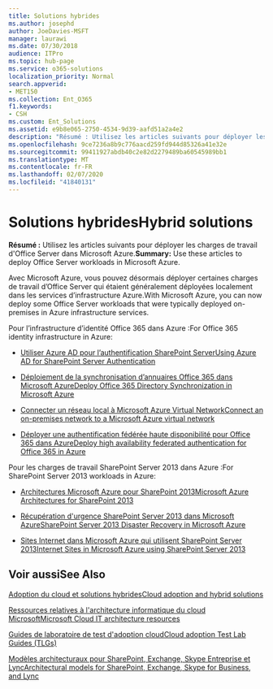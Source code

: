 ```yaml
---
title: Solutions hybrides
ms.author: josephd
author: JoeDavies-MSFT
manager: laurawi
ms.date: 07/30/2018
audience: ITPro
ms.topic: hub-page
ms.service: o365-solutions
localization_priority: Normal
search.appverid:
- MET150
ms.collection: Ent_O365
f1.keywords:
- CSH
ms.custom: Ent_Solutions
ms.assetid: e9b8e065-2750-4534-9d39-aafd51a2a4e2
description: "Résumé : Utilisez les articles suivants pour déployer les charges de travail d'Office Server dans Microsoft Azure."
ms.openlocfilehash: 9ce7236a8b9c776aacd259fd944d85326a41e32e
ms.sourcegitcommit: 99411927abdb40c2e82d2279489ba60545989bb1
ms.translationtype: MT
ms.contentlocale: fr-FR
ms.lasthandoff: 02/07/2020
ms.locfileid: "41840131"
---
```

# <a name="hybrid-solutions"></a><span data-ttu-id="3d1ff-103">Solutions hybrides</span><span class="sxs-lookup"><span data-stu-id="3d1ff-103">Hybrid solutions</span></span>

 <span data-ttu-id="3d1ff-104">**Résumé :** Utilisez les articles suivants pour déployer les charges de travail d'Office Server dans Microsoft Azure.</span><span class="sxs-lookup"><span data-stu-id="3d1ff-104">**Summary:** Use these articles to deploy Office Server workloads in Microsoft Azure.</span></span>
  
<span data-ttu-id="3d1ff-105">Avec Microsoft Azure, vous pouvez désormais déployer certaines charges de travail d’Office Server qui étaient généralement déployées localement dans les services d’infrastructure Azure.</span><span class="sxs-lookup"><span data-stu-id="3d1ff-105">With Microsoft Azure, you can now deploy some Office Server workloads that were typically deployed on-premises in Azure infrastructure services.</span></span>
  
<span data-ttu-id="3d1ff-106">Pour l’infrastructure d’identité Office 365 dans Azure :</span><span class="sxs-lookup"><span data-stu-id="3d1ff-106">For Office 365 identity infrastructure in Azure:</span></span>

- [<span data-ttu-id="3d1ff-107">Utiliser Azure AD pour l’authentification SharePoint Server</span><span class="sxs-lookup"><span data-stu-id="3d1ff-107">Using Azure AD for SharePoint Server Authentication</span></span>](using-azure-ad-for-sharepoint-server-authentication.md)

- [<span data-ttu-id="3d1ff-108">Déploiement de la synchronisation d’annuaires Office 365 dans Microsoft Azure</span><span class="sxs-lookup"><span data-stu-id="3d1ff-108">Deploy Office 365 Directory Synchronization in Microsoft Azure</span></span>](deploy-office-365-directory-synchronization-dirsync-in-microsoft-azure.md)
  
- [<span data-ttu-id="3d1ff-109">Connecter un réseau local à Microsoft Azure Virtual Network</span><span class="sxs-lookup"><span data-stu-id="3d1ff-109">Connect an on-premises network to a Microsoft Azure virtual network</span></span>](connect-an-on-premises-network-to-a-microsoft-azure-virtual-network.md)
    
- [<span data-ttu-id="3d1ff-110">Déployer une authentification fédérée haute disponibilité pour Office 365 dans Azure</span><span class="sxs-lookup"><span data-stu-id="3d1ff-110">Deploy high availability federated authentication for Office 365 in Azure</span></span>](deploy-high-availability-federated-authentication-for-office-365-in-azure.md)
    
<span data-ttu-id="3d1ff-111">Pour les charges de travail SharePoint Server 2013 dans Azure :</span><span class="sxs-lookup"><span data-stu-id="3d1ff-111">For SharePoint Server 2013 workloads in Azure:</span></span>
  
- [<span data-ttu-id="3d1ff-112">Architectures Microsoft Azure pour SharePoint 2013</span><span class="sxs-lookup"><span data-stu-id="3d1ff-112">Microsoft Azure Architectures for SharePoint 2013</span></span>](microsoft-azure-architectures-for-sharepoint-2013.md)
    
- [<span data-ttu-id="3d1ff-113">Récupération d'urgence SharePoint Server 2013 dans Microsoft Azure</span><span class="sxs-lookup"><span data-stu-id="3d1ff-113">SharePoint Server 2013 Disaster Recovery in Microsoft Azure</span></span>](sharepoint-server-2013-disaster-recovery-in-microsoft-azure.md)
    
- [<span data-ttu-id="3d1ff-114">Sites Internet dans Microsoft Azure qui utilisent SharePoint Server 2013</span><span class="sxs-lookup"><span data-stu-id="3d1ff-114">Internet Sites in Microsoft Azure using SharePoint Server 2013</span></span>](internet-sites-in-microsoft-azure-using-sharepoint-server-2013.md)
  
  
## <a name="see-also"></a><span data-ttu-id="3d1ff-115">Voir aussi</span><span class="sxs-lookup"><span data-stu-id="3d1ff-115">See Also</span></span>

[<span data-ttu-id="3d1ff-116">Adoption du cloud et solutions hybrides</span><span class="sxs-lookup"><span data-stu-id="3d1ff-116">Cloud adoption and hybrid solutions</span></span>](cloud-adoption-and-hybrid-solutions.md)
  
[<span data-ttu-id="3d1ff-117">Ressources relatives à l'architecture informatique du cloud Microsoft</span><span class="sxs-lookup"><span data-stu-id="3d1ff-117">Microsoft Cloud IT architecture resources</span></span>](microsoft-cloud-it-architecture-resources.md)
  
[<span data-ttu-id="3d1ff-118">Guides de laboratoire de test d'adoption cloud</span><span class="sxs-lookup"><span data-stu-id="3d1ff-118">Cloud adoption Test Lab Guides (TLGs)</span></span>](cloud-adoption-test-lab-guides-tlgs.md)
  
[<span data-ttu-id="3d1ff-119">Modèles architecturaux pour SharePoint, Exchange, Skype Entreprise et Lync</span><span class="sxs-lookup"><span data-stu-id="3d1ff-119">Architectural models for SharePoint, Exchange, Skype for Business, and Lync</span></span>](architectural-models-for-sharepoint-exchange-skype-for-business-and-lync.md)


